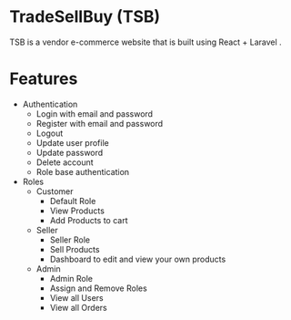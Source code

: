 # TradeSellBuy (TSB)

TSB is a vendor e-commerce website that is built using React + Laravel . 

# Features

-   Authentication
    -   Login with email and password
    -   Register with email and password
    -   Logout
    -   Update user profile
    -   Update password
    -   Delete account
    -   Role base authentication 
-   Roles
    - Customer
        - Default Role 
        - View Products
        - Add Products to cart
    - Seller
        - Seller Role
        - Sell Products
        - Dashboard to edit and view your own products
    - Admin
        - Admin Role
        - Assign and Remove Roles
        - View all Users
        - View all Orders
        
     
